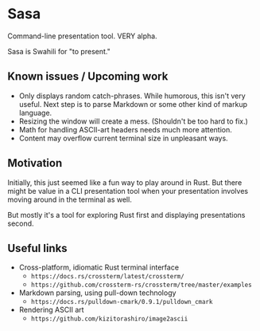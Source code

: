 # Sasa

Command-line presentation tool. VERY alpha.

Sasa is Swahili for "to present."

## Known issues / Upcoming work

* Only displays random catch-phrases. While humorous, this isn't very useful. Next
  step is to parse Markdown or some other kind of markup language.
* Resizing the window will create a mess. (Shouldn't be too hard to fix.)
* Math for handling ASCII-art headers needs much more attention.
* Content may overflow current terminal size in unpleasant ways.

## Motivation

Initially, this just seemed like a fun way to play around in Rust. But there
might be value in a CLI presentation tool when your presentation involves moving
around in the terminal as well.

But mostly it's a tool for exploring Rust first and displaying presentations second.

## Useful links

* Cross-platform, idiomatic Rust terminal interface
  * `https://docs.rs/crossterm/latest/crossterm/`
  * `https://github.com/crossterm-rs/crossterm/tree/master/examples`
* Markdown parsing, using pull-down technology
  * `https://docs.rs/pulldown-cmark/0.9.1/pulldown_cmark`
* Rendering ASCII art
  * `https://github.com/kizitorashiro/image2ascii`
